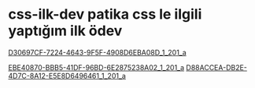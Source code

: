 # css-ilk-dev patika css le ilgili yaptığım ilk ödev

[D30697CF-7224-4643-9F5F-4908D6EBA08D_1_201_a](https://github.com/eliffsofu/css-ilk-dev/assets/141836661/559c00d6-13c3-4c4a-a244-c78b0fa8567e)

[EBE40870-BBB5-41DF-96BD-6E2875238A02_1_201_a](https://github.com/eliffsofu/css-ilk-dev/assets/141836661/1aacaa56-61c4-4dec-9f07-8e2528412d25)
[D88ACCEA-DB2E-4D7C-8A12-E5E8D6496461_1_201_a](https://github.com/eliffsofu/css-ilk-dev/assets/141836661/921a5286-b089-4399-a020-02d08885d1b6)
